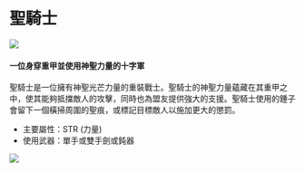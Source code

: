 # 聖騎士

![](https://aliceric27s-organization.gitbook.io/images/msn-101/classes-and-jobs/warrior/image_1747236388256_852.png)

#### 一位身穿重甲並使用神聖力量的十字軍

聖騎士是一位擁有神聖光芒力量的重裝戰士。聖騎士的神聖力量蘊藏在其重甲之中，使其能夠抵擋敵人的攻擊，同時也為盟友提供強大的支援。聖騎士使用的錘子會留下一個橫掃周圍的聖痕，或標記目標敵人以施加更大的懲罰。

*   主要屬性：STR (力量)
*   使用武器：單手或雙手劍或鈍器

![](https://aliceric27s-organization.gitbook.io/images/msn-101/classes-and-jobs/warrior/image_1747236388256_371.png)
